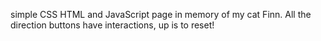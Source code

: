 simple CSS HTML and JavaScript page in memory of my cat Finn.
All the direction buttons have interactions, up is to reset!
